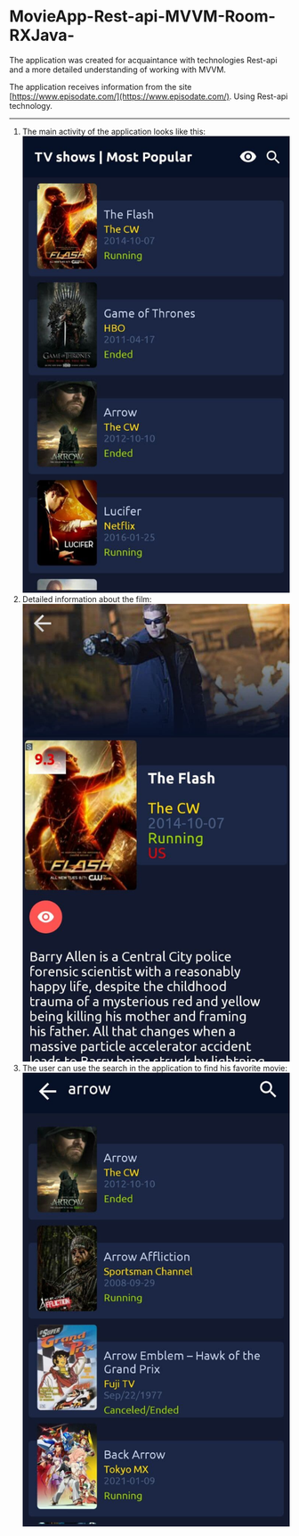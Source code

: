 # MovieApp-Rest-api-MVVM-Room-RXJava-
The application was created for acquaintance with technologies Rest-api and a more detailed understanding of working with MVVM.

The application receives information from the site [https://www.episodate.com/](https://www.episodate.com/). Using Rest-api technology.
***
1. The main activity of the application looks like this:
  ![main activity](1.jpg)
2. Detailed information about the film:
  ![detailed](2.jpg)
3. The user can use the search in the application to find his favorite movie:
  ![search](3.jpg)

